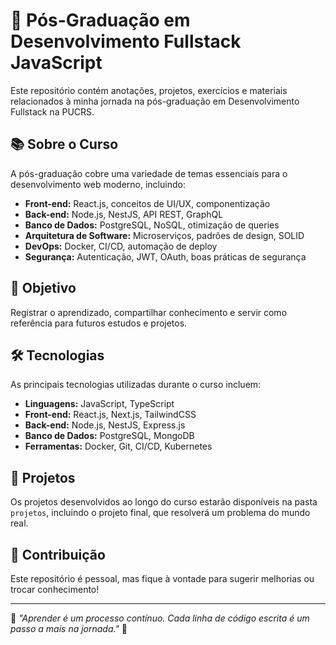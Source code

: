 # 📌 Pós-Graduação em Desenvolvimento Fullstack JavaScript

Este repositório contém anotações, projetos, exercícios e materiais relacionados à minha jornada na pós-graduação em Desenvolvimento Fullstack na PUCRS.

## 📚 Sobre o Curso

A pós-graduação cobre uma variedade de temas essenciais para o desenvolvimento web moderno, incluindo:

- **Front-end:** React.js, conceitos de UI/UX, componentização
- **Back-end:** Node.js, NestJS, API REST, GraphQL
- **Banco de Dados:** PostgreSQL, NoSQL, otimização de queries
- **Arquitetura de Software:** Microserviços, padrões de design, SOLID
- **DevOps:** Docker, CI/CD, automação de deploy
- **Segurança:** Autenticação, JWT, OAuth, boas práticas de segurança


## 🚀 Objetivo

Registrar o aprendizado, compartilhar conhecimento e servir como referência para futuros estudos e projetos.

## 🛠️ Tecnologias

As principais tecnologias utilizadas durante o curso incluem:

- **Linguagens:** JavaScript, TypeScript
- **Front-end:** React.js, Next.js, TailwindCSS
- **Back-end:** Node.js, NestJS, Express.js
- **Banco de Dados:** PostgreSQL, MongoDB
- **Ferramentas:** Docker, Git, CI/CD, Kubernetes

## 📌 Projetos

Os projetos desenvolvidos ao longo do curso estarão disponíveis na pasta `projetos`, incluindo o projeto final, que resolverá um problema do mundo real.

## 🤝 Contribuição

Este repositório é pessoal, mas fique à vontade para sugerir melhorias ou trocar conhecimento!

---

📌 *"Aprender é um processo contínuo. Cada linha de código escrita é um passo a mais na jornada."* 🚀
